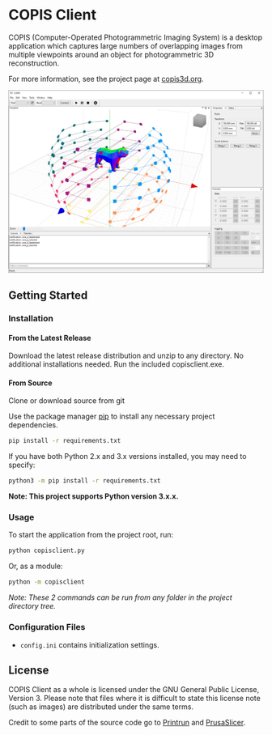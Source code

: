 # COPIS Client

COPIS (Computer-Operated Photogrammetric Imaging System) is a desktop application which captures large numbers of overlapping images from multiple viewpoints around an object for photogrammetric 3D reconstruction.

For more information, see the project page at [copis3d.org](http://copis3d.org/).

![Screenshot](img/screenshot.jpg)

## Getting Started

### Installation

#### From the Latest Release
Download the latest release distribution and unzip to any directory. No additional installations needed. Run the included copisclient.exe. 

#### From Source

Clone or download source from git

Use the package manager [pip](https://pip.pypa.io/en/stable/) to install any necessary project dependencies.

```bash
pip install -r requirements.txt
```

If you have both Python 2.x and 3.x versions installed, you may need to specify:

```bash
python3 -m pip install -r requirements.txt
```
__Note: This project supports Python version 3.x.x.__
### Usage

To start the application from the project root, run:
```bash
python copisclient.py
```
Or, as a module:
```bash
python -m copisclient
```
*Note: These 2 commands can be run from any folder in the project directory tree.*
### Configuration Files

* `config.ini` contains initialization settings.

## License

COPIS Client as a whole is licensed under the GNU General Public License, Version 3. Please note that files where it is difficult to state this license note (such as images) are distributed under the same terms.

Credit to some parts of the source code go to [Printrun](https://github.com/kliment/Printrun) and [PrusaSlicer](https://github.com/prusa3d/PrusaSlicer).
